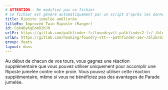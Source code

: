 ```yaml
---
# ATTENTION : Ne modifiez pas ce fichier
# Ce fichier est généré automatiquement par un script d'après les données du module Foundry VTT officiel et de sa traduction
title: Riposte jumelée améliorée
titleEn: Improved Twin Riposte (Ranger)
id: Cgk4By6gEomD2bJ0
urlFr: https://gitlab.com/pathfinder-fr/foundryvtt-pathfinder2-fr/-/blob/master/data/feats/Cgk4By6gEomD2bJ0.htm
urlEn: https://gitlab.com/hooking/foundry-vtt---pathfinder-2e/-/blob/master/packs/data/feats.db/improved-twin-riposte-ranger.json
group: feats
layout: dons
---
```

Au début de chacun de vos tours, vous gagnez une réaction supplémentaire que vous pouvez utiliser uniquement pour accomplir une Riposte jumelée contre votre proie. Vous pouvez utiliser cette réaction supplémentaire, même si vous ne bénéficiez pas des avantages de Parade jumelée.


